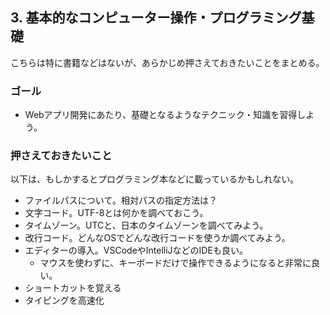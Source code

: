## 3. 基本的なコンピューター操作・プログラミング基礎

こちらは特に書籍などはないが、あらかじめ押さえておきたいことをまとめる。

### ゴール

- Webアプリ開発にあたり、基礎となるようなテクニック・知識を習得しよう。

### 押さえておきたいこと

以下は、もしかするとプログラミング本などに載っているかもしれない。

- ファイルパスについて。相対パスの指定方法は？
- 文字コード。UTF-8とは何かを調べておこう。
- タイムゾーン。UTCと、日本のタイムゾーンを調べてみよう。
- 改行コード。どんなOSでどんな改行コードを使うか調べてみよう。
- エディターの導入。VSCodeやIntelliJなどのIDEも良い。
  - マウスを使わずに、キーボードだけで操作できるようになると非常に良い。
- ショートカットを覚える
- タイピングを高速化